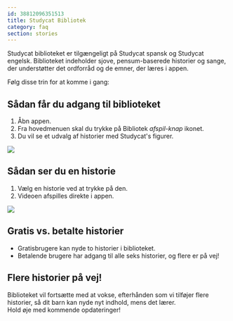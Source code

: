 ```yaml
---
id: 38812096351513
title: Studycat Bibliotek
category: faq 
section: stories
---
```


Studycat biblioteket er tilgængeligt på Studycat spansk og Studycat engelsk. Biblioteket indeholder sjove, pensum-baserede historier og sange, der understøtter det ordforråd og de emner, der læres i appen.

Følg disse trin for at komme i gang:

## Sådan får du adgang til biblioteket

1. Åbn appen.
2. Fra hovedmenuen skal du trykke på Bibliotek _afspil-knap_ ikonet.
3. Du vil se et udvalg af historier med Studycat's figurer.

![](https://help.studycat.com/hc/article_attachments/38812096342041)

## Sådan ser du en historie

1. Vælg en historie ved at trykke på den.
2. Videoen afspilles direkte i appen.

![](https://help.studycat.com/hc/article_attachments/38812096344217)

## Gratis vs. betalte historier

- Gratisbrugere kan nyde to historier i biblioteket.
- Betalende brugere har adgang til alle seks historier, og flere er på vej!

## Flere historier på vej!

Biblioteket vil fortsætte med at vokse, efterhånden som vi tilføjer flere historier, så dit barn kan nyde nyt indhold, mens det lærer.  
Hold øje med kommende opdateringer!